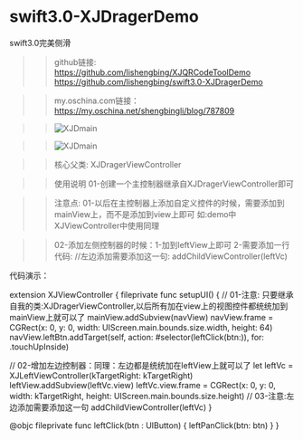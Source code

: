 # swift3.0-XJDragerDemo
swift3.0完美侧滑

>> github链接:
>> https://github.com/lishengbing/XJQRCodeToolDemo
>> https://github.com/lishengbing/swift3.0-XJDragerDemo


>> my.oschina.com链接：
>> https://my.oschina.net/shengbingli/blog/787809


>>![XJDmain](https://github.com/lishengbing/swift3.0-XJDragerDemo/blob/master/swift3.0-%E4%BE%A7%E6%BB%91%E5%AE%8C%E7%BE%8E/swift3.0-%E4%BE%A7%E6%BB%91%E5%AE%8C%E7%BE%8E/a1.gif)

>>![XJDmain](https://github.com/lishengbing/swift3.0-XJDragerDemo/blob/master/swift3.0-%E4%BE%A7%E6%BB%91%E5%AE%8C%E7%BE%8E/swift3.0-%E4%BE%A7%E6%BB%91%E5%AE%8C%E7%BE%8E/a2.gif)
             


>>核心父类:
>>XJDragerViewController
             
>>使用说明
>>01-创建一个主控制器继承自XJDragerViewController即可

>>注意点:
>>01-以后在主控制器上添加自定义控件的时候，需要添加到mainView上，而不是添加到view上即可
>>如:demo中XJViewController中使用同理

>>02-添加左侧控制器的时候：1-加到leftView上即可 2-需要添加一行代码:
//左边添加需要添加这一句: addChildViewController(leftVc)


 代码演示：

extension XJViewController {
fileprivate func setupUI() {
// 01-注意: 只要继承自我的类:XJDragerViewController,以后所有加在view上的视图控件都统统加到mainView上就可以了
mainView.addSubview(navView)
navView.frame = CGRect(x: 0, y: 0, width: UIScreen.main.bounds.size.width, height: 64)
navView.leftBtn.addTarget(self, action: #selector(leftClick(btn:)), for: .touchUpInside)


// 02-增加左边控制器：同理：左边都是统统加在leftView上就可以了
let leftVc = XJLeftViewController(kTargetRight: kTargetRight)
leftView.addSubview(leftVc.view)
leftVc.view.frame = CGRect(x: 0, y: 0, width:  kTargetRight, height: UIScreen.main.bounds.size.height)
// 03-注意:左边添加需要添加这一句
addChildViewController(leftVc)
}

@objc fileprivate func leftClick(btn : UIButton) {
leftPanClick(btn: btn)
}
}



